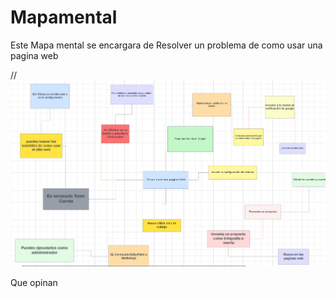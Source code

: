 # Mapamental
 Este Mapa mental se encargara de Resolver un problema de 
 como usar una pagina web

 //
 ![alt text](<Captura de pantalla 2024-03-12 211248.png>)

 Que opinan